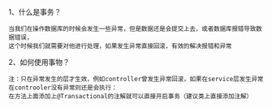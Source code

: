 1、什么是事务？

```
当我们在操作数据库的时候会发生一些异常，但是数据还是会提交上去，或者数据库报错导致数据错误，
这个时候我们就需要对他进行处理，如果发生异常直接回滚，有效的解决报错和异常
```

2、如何使用事物？

```
注：只在异常发生的层才生效，例如controller曾发生异常回滚，如果在service层发生异常在controoler没有异常则还是会执行：
在方法上面添加上@Transactional的注解就可以直接开启事务（建议类上直接添加注解） 
```

 